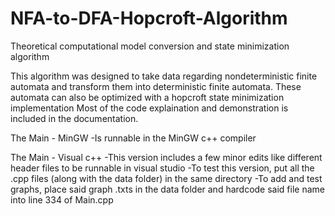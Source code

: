 # NFA-to-DFA-Hopcroft-Algorithm
Theoretical computational model conversion and state minimization algorithm

This algorithm was designed to take data regarding nondeterministic finite automata and transform them into deterministic finite automata. 
These automata can also be optimized with a hopcroft state minimization implementation
Most of the code explaination and demonstration is included in the documentation.

The Main - MinGW 
	-Is runnable in the MinGW c++ compiler

The Main - Visual c++
	-This version includes a few minor edits like different header files to be runnable in visual studio
	-To test this version, put all the .cpp files (along with the data folder) in the same directory
	-To add and test graphs, place said graph .txts in the data folder and hardcode said file name into line 334 of Main.cpp
